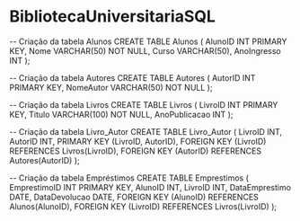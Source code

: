 # BibliotecaUniversitariaSQL

-- Criação da tabela Alunos
CREATE TABLE Alunos (
    AlunoID INT PRIMARY KEY,
    Nome VARCHAR(50) NOT NULL,
    Curso VARCHAR(50),
    AnoIngresso INT
);

-- Criação da tabela Autores
CREATE TABLE Autores (
    AutorID INT PRIMARY KEY,
    NomeAutor VARCHAR(50) NOT NULL
);

-- Criação da tabela Livros
CREATE TABLE Livros (
    LivroID INT PRIMARY KEY,
    Titulo VARCHAR(100) NOT NULL,
    AnoPublicacao INT
);

-- Criação da tabela Livro_Autor
CREATE TABLE Livro_Autor (
    LivroID INT,
    AutorID INT,
    PRIMARY KEY (LivroID, AutorID),
    FOREIGN KEY (LivroID) REFERENCES Livros(LivroID),
    FOREIGN KEY (AutorID) REFERENCES Autores(AutorID)
);

-- Criação da tabela Empréstimos
CREATE TABLE Emprestimos (
    EmprestimoID INT PRIMARY KEY,
    AlunoID INT,
    LivroID INT,
    DataEmprestimo DATE,
    DataDevolucao DATE,
    FOREIGN KEY (AlunoID) REFERENCES Alunos(AlunoID),
    FOREIGN KEY (LivroID) REFERENCES Livros(LivroID)
);

